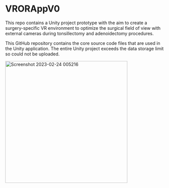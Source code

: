 # VRORAppV0
This repo contains a Unity project prototype with the aim to create a surgery-specific VR environment to optimize the surgical field of view with external cameras during tonsillectomy and adenoidectomy procedures.


This GitHub repository contains the core source code files that are used in the Unity application. The entire Unity project exceeds the data storage limit so could not be uploaded.


<img width="387" alt="Screenshot 2023-02-24 005216" src="https://user-images.githubusercontent.com/65694382/221104523-88d25754-ba07-418c-8483-ca90ee3c8706.png">

